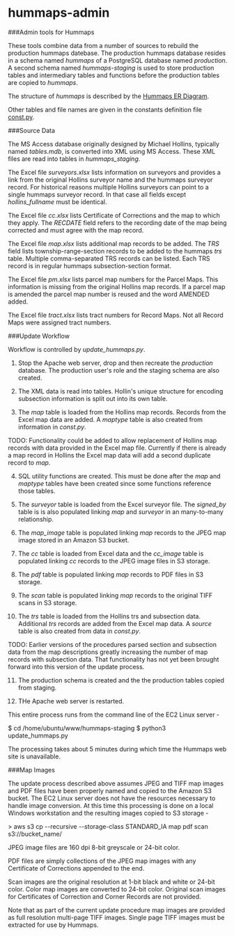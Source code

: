 # hummaps-admin 

###Admin tools for Hummaps

These tools combine data from a number of sources to rebuild 
the production hummaps datebase.
The production hummaps database resides in a schema named *hummaps* 
of a PostgreSQL database named *production*.
A second schema named *hummaps-staging* is used to store production tables
and intermediary tables and functions before the production tables are
copied to *hummaps*.

The structure of *hummaps* is described by the 
[Hummaps ER Diagram](https://github.com/chasmack/hummaps-admin/blob/master/docs/hummaps_ER.pdf).

Other tables and file names are given in the constants definition file
[const.py](https://github.com/chasmack/hummaps-admin/blob/master/const.py).

###Source Data

The MS Access database originally designed by Michael Hollins,
typically named *tables.mdb*, is converted into XML using MS Access.
These XML files are read into tables in *hummaps_staging*.

The Excel file *surveyors.xlsx* lists information on surveyors and provides
a link from the original Hollins surveyor name and the hummaps surveyor record.
For historical reasons multiple Hollins surveyors can point to a 
single hummaps surveyor record. 
In that case all fields except *hollins_fullname* must be identical.

The Excel file *cc.xlsx* lists Certificate of Corrections and the map
to which they apply. The *RECDATE* field refers to the recording date
of the map being corrected and must agree with the map record.

The Excel file *map.xlsx* lists additional map records to be added.
The *TRS* field lists township-range-section records to be added to the
hummaps *trs* table. Multiple comma-separated TRS records can be listed.
Each TRS record is in regular hummaps subsection-section format.

The Excel file *pm.xlsx* lists parcel map numbers for the Parcel Maps.
This information is missing from the original Hollins map records.
If a parcel map is amended the parcel map number is reused and the
word AMENDED added.

The Excel file *tract.xlsx* lists tract numbers for Record Maps.
Not all Record Maps were assigned tract numbers.

###Update Workflow

Workflow is controlled by *update_hummaps.py*.

1. Stop the Apache web server, drop and then recreate the *production* database.
The production user's role and the staging schema are also created.

2. The XML data is read into tables. Hollin's unique structure for encoding
subsection information is split out into its own table.

3. The *map* table is loaded from the Hollins map records.
Records from the Excel map data are added. A *maptype* table is also
created from information in *const.py*.

TODO: Functionality could be added to allow replacement of Hollins map
records with data provided in the Excel map file. Currently if there is
already a map record in Hollins the Excel map data will add a second duplicate
record to *map*. 

4. SQL utility functions are created. This must be done after the *map* and *maptype*
tables have been created since some functions reference those tables.

5. The *surveyor* table is loaded from the Excel surveyor file.
The *signed_by* table is is also populated linking *map* and *surveyor*
in an many-to-many relationship.

6. The *map_image* table is populated linking *map* records to the 
JPEG map image stored in an Amazon S3 bucket.

7. The *cc* table is loaded from Excel data and the *cc_image* table
is populated linking *cc* records to the JPEG image files in S3 storage.

8. The *pdf* table is populated linking *map* records to PDF files in S3 storage.

9. The *scan* table is populated linking *map* records to the original TIFF scans
in S3 storage.

10. The *trs* table is loaded from the Hollins trs and subsection data. 
Additional *trs* records are added from the Excel map data. 
A *source* table is also created from data in *const.py*. 

TODO: Earlier versions of the procedures parsed section and subsection data from the
map descriptions greatly increasing the number of map records with subsection data.
That functionality has not yet been brought forward into this version of the update process.

11. The production schema is created and the the production tables copied from staging.

12. THe Apache web server is restarted. 

This entire process runs from the command line of the EC2 Linux server -

$ cd /home/ubuntu/www/hummaps-staging
$ python3 update_hummaps.py

The processing takes about 5 minutes during which time the Hummaps web site is unavailable.

###Map Images

The update process described above assumes JPEG and TIFF map images and PDF files 
have been properly named and copied to the Amazon S3 bucket. The EC2 Linux server
does not have the resources necessary to handle image conversion. At this time 
this processing is done on a local Windows workstation and the resulting images
copied to S3 storage -

\> aws s3 cp --recursive --storage-class STANDARD_IA map pdf scan s3://bucket_name/

JPEG image files are 160 dpi 8-bit greyscale or 24-bit color.

PDF files are simply collections of the JPEG map images with any 
Certificate of Corrections appended to the end.

Scan images are the original resolution at 1-bit black and white or
24-bit color. Color map images are converted to 24-bit color. 
Original scan images for Certificates of Correction and Corner Records 
are not provided. 

Note that as part of the current update procedure map images are
provided as full resolution multi-page TIFF images. Single page 
TIFF images must be extracted for use by Hummaps.

